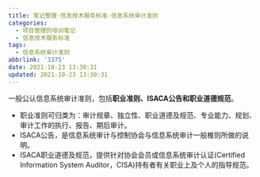 ```yaml
---
title: 笔记整理-信息技术服务标准-信息系统审计准则
categories:
  - 项目管理的培训笔记
  - 信息技术服务标准
tags:
  - 信息系统审计准则
abbrlink: '3375'
date: 2021-10-23 13:30:31
updated: 2021-10-23 13:30:31
---
```


一般公认信息系统审计准则，包括**职业准则、ISACA公告和职业道德规范**。

- 职业准则可归类为：审计规章、独立性、职业道德及规范、专业能力、规划、审计工作的执行、报告、期后审计。
- ISACA公告，是信息系统审计与控制协会与信息系统审计一般椎则所做的说明。
- ISACA职业道德及规范，提供针对协会会员或信息系统审计认证(Certified Information System Auditor，CISA)持有者有关职业上及个人的指导规范。
